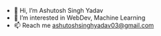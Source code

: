 - 👋 Hi, I’m Ashutosh Singh Yadav 
- 👀 I’m interested in WebDev, Machine Learning
- 📫 Reach me ashutoshsinghyadav03@gmail.com

<!---
stardoxx/stardoxx is a ✨ special ✨ repository because its `README.md` (this file) appears on your GitHub profile.
You can click the Preview link to take a look at your changes.
--->
